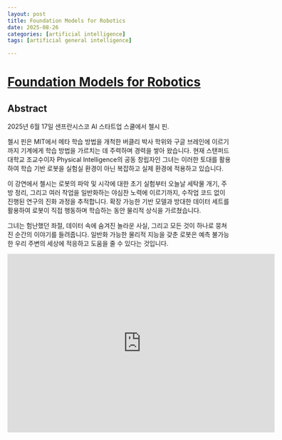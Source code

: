 ```yaml
---
layout: post
title: Foundation Models for Robotics
date: 2025-08-26
categories: [artificial intelligence]
tags: [artificial general intelligence]

---
```


# [Foundation Models for Robotics](https://www.youtube.com/watch?v=a8-QsBHoH94)

## Abstract

2025년 6월 17일 샌프란시스코 AI 스타트업 스쿨에서 첼시 핀.

첼시 핀은 MIT에서 메타 학습 방법을 개척한 버클리 박사 학위와 구글 브레인에 이르기까지 기계에게 학습 방법을 가르치는 데 주력하며 경력을 쌓아 왔습니다. 현재 스탠퍼드 대학교 조교수이자 Physical Intelligence의 공동 창립자인 그녀는 이러한 토대를 활용하여 학습 기반 로봇을 실험실 환경이 아닌 복잡하고 실제 환경에 적용하고 있습니다.

이 강연에서 첼시는 로봇의 파악 및 시각에 대한 초기 실험부터 오늘날 세탁물 개기, 주방 정리, 그리고 여러 작업을 일반화하는 야심찬 노력에 이르기까지, 수작업 코드 없이 진행된 연구의 진화 과정을 추적합니다. 확장 가능한 기반 모델과 방대한 데이터 세트를 활용하여 로봇이 직접 행동하며 학습하는 동안 물리적 상식을 가르쳤습니다.

그녀는 험난했던 좌절, 데이터 속에 숨겨진 놀라운 사실, 그리고 모든 것이 하나로 뭉쳐진 순간의 이야기를 들려줍니다. 일반화 가능한 물리적 지능을 갖춘 로봇은 예측 불가능한 우리 주변의 세상에 적응하고 도움을 줄 수 있다는 것입니다.

<iframe width="600" height="400" src="https://www.youtube.com/embed/a8-QsBHoH94?si=9WjV_Ul0_Y33W0I9" title="YouTube video player" frameborder="0" allow="accelerometer; autoplay; clipboard-write; encrypted-media; gyroscope; picture-in-picture; web-share" referrerpolicy="strict-origin-when-cross-origin" allowfullscreen></iframe>